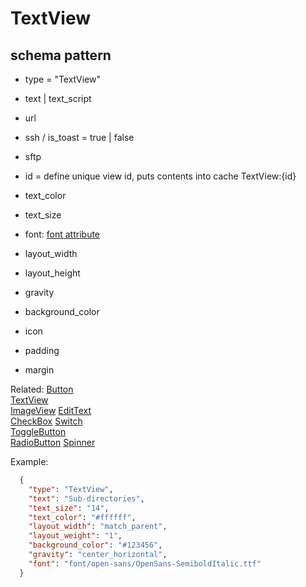 # TextView
## schema pattern

* type = "TextView"
* text | text_script
* url
* ssh / is_toast = true | false
* sftp
* id = define unique view id, 
  puts contents into cache TextView:{id} 

* text_color
* text_size
* font: [font attribute](./font.md)
* layout_width
* layout_height
* gravity
* background_color
* icon
* padding 
* margin

Related:
[Button](Button.md)  
[TextView](TextView.md)  
[ImageView](ImageView.md) 
[EditText](EditText.md)  
[CheckBox](CheckBox.md) 
[Switch](Switch.md)  
[ToggleButton](ToggleButton.md)  
[RadioButton](RadioButton.md) 
[Spinner](Spinner.md) 


Example:
```json
  {
    "type": "TextView",
    "text": "Sub-directories",
    "text_size": "14",
    "text_color": "#ffffff",
    "layout_width": "match_parent",
    "layout_weight": "1",
    "background_color": "#123456",
    "gravity": "center_horizontal",
    "font": "font/open-sans/OpenSans-SemiboldItalic.ttf"
  }
```
